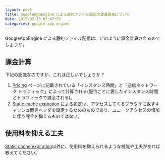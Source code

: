 ```yaml
---
layout: post
title: GoogleAppEngine による静的ファイル配信の従量課金について
date: 2015-02-13 03:47:23
categories: google-app-engine
---
```

<p>GoogleAppEngine による静的ファイル配信は、どのように課金計算されるのでしょうか。</p>

<h2>課金計算</h2>

<p>下記の認識なのですが、これは正しいでしょうか？</p>

<ol>
<li><a href="https://cloud.google.com/appengine/#pricing" rel="nofollow">Pricing</a> ページに記載されている「インスタンス時間」と「送信ネットワーク トラフィック」によって計算される(配信ごとに要したインスタンス時間とトラフィックで課金される)。</li>
<li><a href="https://cloud.google.com/appengine/docs/java/config/appconfig#Java_appengine_web_xml_Static_cache_expiration" rel="nofollow">Static cache expiration</a> による設定は、アクセスしてくるブラウザに返すキャッシュ関連ヘッダを設定するためのものであり、ユニークアクセスの増加に伴う課金を抑えるものではない。</li>
</ol>

<h2>使用料を抑える工夫</h2>

<p><a href="https://cloud.google.com/appengine/docs/java/config/appconfig#Java_appengine_web_xml_Static_cache_expiration" rel="nofollow">Static cache expiration</a>以外に、使用料を抑えられるような機能や工夫があれば教えてください。</p>
